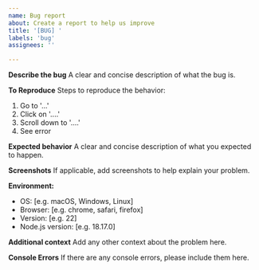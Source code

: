 ```yaml
---
name: Bug report
about: Create a report to help us improve
title: '[BUG] '
labels: 'bug'
assignees: ''

---
```


**Describe the bug**
A clear and concise description of what the bug is.

**To Reproduce**
Steps to reproduce the behavior:
1. Go to '...'
2. Click on '....'
3. Scroll down to '....'
4. See error

**Expected behavior**
A clear and concise description of what you expected to happen.

**Screenshots**
If applicable, add screenshots to help explain your problem.

**Environment:**
 - OS: [e.g. macOS, Windows, Linux]
 - Browser: [e.g. chrome, safari, firefox]
 - Version: [e.g. 22]
 - Node.js version: [e.g. 18.17.0]

**Additional context**
Add any other context about the problem here.

**Console Errors**
If there are any console errors, please include them here. 